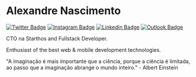 # Alexandre Nascimento 

[![Twitter Badge](https://img.icons8.com/cute-clipart/1x/twitter.png)](https://twitter.com/a2ncto)
[![Instagram Badge](https://img.icons8.com/cute-clipart/1x/instagram-new.png)](https://www.instagram.com/_alexandrenascimento/)
[![Linkedin Badge](https://img.icons8.com/cute-clipart/1x/linkedin.png)](https://www.linkedin.com/in/alexandreal/)
[![Outlook Badge](https://img.icons8.com/fluent/1.3x/microsoft-outlook-2019.png)](mailto:alexandrenascimento@live.com)


CTO na Starthos and Fullstack Developer.

Enthusiast of the best web & mobile development technologies.

"A imaginação é mais importante que a ciência, porque a ciência é limitada, ao passo que a imaginação abrange o mundo inteiro." - Albert Einstein
